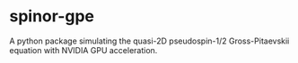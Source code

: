 # spinor-gpe
A python package simulating the quasi-2D pseudospin-1/2 Gross-Pitaevskii equation with NVIDIA GPU acceleration.
